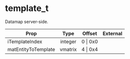 # template_t

Datamap server-side.

|Prop|Type|Offset|External|
|---|:-:|:-:|--:|
|iTemplateIndex|integer|0 \| 0x0||
|matEntityToTemplate|vmatrix|4 \| 0x4||

